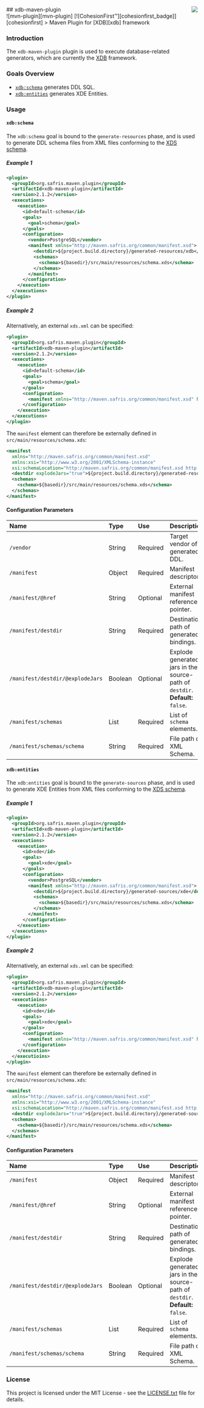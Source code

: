 <img src="https://www.cohesionfirst.org/logo.png" align="right"/>
## xdb-maven-plugin<br>![mvn-plugin][mvn-plugin] [![CohesionFirst™][cohesionfirst_badge]][cohesionfirst]
> Maven Plugin for [XDB][xdb] framework

### Introduction

The `xdb-maven-plugin` plugin is used to execute database-related generators, which are currently the [XDB][xdb] framework.

### Goals Overview

* [`xdb:schema`](#xdbschema) generates DDL SQL.
* [`xdb:entities`](#xdbentities) generates XDE Entities.

### Usage

#### `xdb:schema`

The `xdb:schema` goal is bound to the `generate-resources` phase, and is used to generate DDL schema files from XML files conforming to the [XDS schema][xds-schema].

##### Example 1

```xml
<plugin>
  <groupId>org.safris.maven.plugin</groupId>
  <artifactId>xdb-maven-plugin</artifactId>
  <version>2.1.2</version>
  <executions>
    <execution>
      <id>default-schema</id>
      <goals>
        <goal>schema</goal>
      </goals>
      <configuration>
        <vendor>PostgreSQL</vendor>
        <manifest xmlns="http://maven.safris.org/common/manifest.xsd">
          <destdir>${project.build.directory}/generated-resources/xdb</destdir>
          <schemas>
            <schema>${basedir}/src/main/resources/schema.xds</schema>
          </schemas>
        </manifest>
      </configuration>
    </execution>
  </executions>
</plugin>
```

##### Example 2

Alternatively, an external `xds.xml` can be specified:

```xml
<plugin>
  <groupId>org.safris.maven.plugin</groupId>
  <artifactId>xdb-maven-plugin</artifactId>
  <version>2.1.2</version>
  <executions>
    <execution>
      <id>default-schema</id>
      <goals>
        <goal>schema</goal>
      </goals>
      <configuration>
        <manifest xmlns="http://maven.safris.org/common/manifest.xsd" href="${basedir}/src/main/resources/schema.xds"/>
      </configuration>
    </execution>
  </executions>
</plugin>
```

The `manifest` element can therefore be externally defined in `src/main/resources/schema.xds`:

```xml
<manifest
  xmlns="http://maven.safris.org/common/manifest.xsd"
  xmlns:xsi="http://www.w3.org/2001/XMLSchema-instance"
  xsi:schemaLocation="http://maven.safris.org/common/manifest.xsd http://maven.safris.org/common/manifest.xsd">
  <destdir explodeJars="true">${project.build.directory}/generated-resources/xdb</destdir>
  <schemas>
    <schema>${basedir}/src/main/resources/schema.xds</schema>
  </schemas>
</manifest>
```

#### Configuration Parameters

| Name                             | Type    | Use      | Description                                                                   |
|:---------------------------------|:--------|:---------|:------------------------------------------------------------------------------|
| `/vendor`                        | String  | Required | Target vendor of generated DDL.                                               |
| `/manifest`                      | Object  | Required | Manifest descriptor.                                                          |
| `/manifest/@href`                | String  | Optional | External manifest reference pointer.                                          |
| `/manifest/destdir`              | String  | Required | Destination path of generated bindings.                                       |
| `/manifest/destdir/@explodeJars` | Boolean | Optional | Explode generated jars in the source-path of `destdir`. **Default:** `false`. |
| `/manifest/schemas`              | List    | Required | List of `schema` elements.                                                    |
| `/manifest/schemas/schema`       | String  | Required | File path of XML Schema.                                                      |

#### `xdb:entities`

The `xdb:entities` goal is bound to the `generate-sources` phase, and is used to generate XDE Entities from XML files conforming to the [XDS schema][xds-schema].

##### Example 1

```xml
<plugin>
  <groupId>org.safris.maven.plugin</groupId>
  <artifactId>xdb-maven-plugin</artifactId>
  <version>2.1.2</version>
  <executions>
    <execution>
      <id>xde</id>
      <goals>
        <goal>xde</goal>
      </goals>
      <configuration>
        <vendor>PostgreSQL</vendor>
        <manifest xmlns="http://maven.safris.org/common/manifest.xsd">
          <destdir>${project.build.directory}/generated-sources/xde</destdir>
          <schemas>
            <schema>${basedir}/src/main/resources/schema.xds</schema>
          </schemas>
        </manifest>
      </configuration>
    </execution>
  </executions>
</plugin>
```

##### Example 2

Alternatively, an external `xds.xml` can be specified:

```xml
<plugin>
  <groupId>org.safris.maven.plugin</groupId>
  <artifactId>xdb-maven-plugin</artifactId>
  <version>2.1.2</version>
  <executioins>
    <execution>
      <id>xde</id>
      <goals>
        <goal>xde</goal>
      </goals>
      <configuration>
        <manifest xmlns="http://maven.safris.org/common/manifest.xsd" href="${basedir}/src/main/resources/schema.xds"/>
      </configuration>
    </execution>
  </executioins>
</plugin>
```

The `manifest` element can therefore be externally defined in `src/main/resources/schema.xds`:

```xml
<manifest
  xmlns="http://maven.safris.org/common/manifest.xsd"
  xmlns:xsi="http://www.w3.org/2001/XMLSchema-instance"
  xsi:schemaLocation="http://maven.safris.org/common/manifest.xsd http://maven.safris.org/common/manifest.xsd">
  <destdir explodeJars="true">${project.build.directory}/generated-sources/xde</destdir>
  <schemas>
    <schema>${basedir}/src/main/resources/schema.xds</schema>
  </schemas>
</manifest>
```

#### Configuration Parameters

| Name                             | Type    | Use      | Description                                                                   |
|:---------------------------------|:--------|:---------|:------------------------------------------------------------------------------|
| `/manifest`                      | Object  | Required | Manifest descriptor.                                                          |
| `/manifest/@href`                | String  | Optional | External manifest reference pointer.                                          |
| `/manifest/destdir`              | String  | Required | Destination path of generated bindings.                                       |
| `/manifest/destdir/@explodeJars` | Boolean | Optional | Explode generated jars in the source-path of `destdir`. **Default:** `false`. |
| `/manifest/schemas`              | List    | Required | List of `schema` elements.                                                    |
| `/manifest/schemas/schema`       | String  | Required | File path of XML Schema.                                                      |

### License

This project is licensed under the MIT License - see the [LICENSE.txt](LICENSE.txt) file for details.

[cohesionfirst]: https://www.cohesionfirst.com/
[cohesionfirst_badge]: https://img.shields.io/badge/CohesionFirst%E2%84%A2--blue.svg
[mvn-plugin]: https://img.shields.io/badge/mvn-plugin-lightgrey.svg
[xdb]: https://github.com/SevaSafris/xdb
[xds-schema]: https://github.com/SevaSafris/xdb/blob/master/schema/src/main/resources/xds.xsd